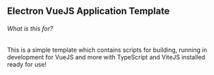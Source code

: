 ## Electron VueJS Application Template
###### What is this for?
This is a simple template which contains scripts for building, running in development for VueJS and more with TypeScript and ViteJS installed ready for use!